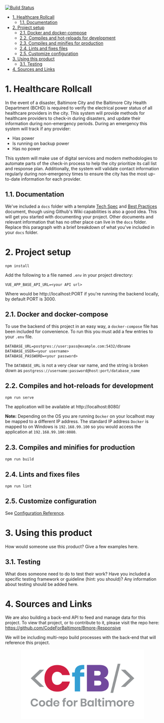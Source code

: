 [![Build Status](https://travis-ci.org/CodeForBaltimore/Healthcare-Rollcall.svg?branch=master)](https://travis-ci.org/CodeForBaltimore/Healthcare-Rollcall)
- [1. Healthcare Rollcall](#1-healthcare-rollcall)    
    - [1.1. Documentation](#11-documentation)
- [2. Project setup](#2-project-setup)        
    - [2.1. Docker and docker-compose](#21-docker-and-docker-compose)  
    - [2.2. Compiles and hot-reloads for development](#22-compiles-and-hot-reloads-for-development)   
    - [2.3. Compiles and minifies for production](#23-compiles-and-minifies-for-production)    
    - [2.4. Lints and fixes files](#24-lints-and-fixes-files)    
    - [2.5. Customize configuration](#25-customize-configuration)
- [3. Using this product](#3-using-this-product)    
    - [3.1. Testing](#31-testing)
- [4. Sources and Links](#4-sources-and-links)
# 1. Healthcare Rollcall

In the event of a disaster, Baltimore City and the Baltimore City Health Department (BCHD) is required to verify the electrical power status of all healthcare providers in the city. This system will provide methods for healthcare providers to check-in during disasters, and update their information during non-emergency periods. During an emergency this system will track if any provider:

* Has power
* Is running on backup power
* Has no power

This system will make use of digital services and modern methodologies to automate parts of the check-in process to help the city prioritize its call list and response plan. Additionally, the system will validate contact information regularly during non-emergency times to ensure the city has the most up-to-date information for each provider.

## 1.1. Documentation

We've included a `docs` folder with a template [Tech Spec](/docs/Tech_Spec.md) and [Best Practices](/docs/Best_Practices.md) document, though using Github's Wiki capabilities is also a good idea. This will get you started with documenting your project.  Other documents and relevant information that has no other place can live in the `docs` folder.  Replace this paragraph with a brief breakdown of what you've included in your `docs` folder.

# 2. Project setup

```shell
npm install
```

Add the following to a file named `.env` in your project directory:
```shell
VUE_APP_BASE_API_URL=<your API url>
```
Where <your API url> would be http://localhost:PORT if you're running the backend locally, by default PORT is 3000.

## 2.1. Docker and docker-compose
To use the backend of this project in an easy way, a `docker-compose` file has been included for convenience. To run this you must add a few entries to your `.env` file.
```shell
DATABASE_URL=postgres://user:pass@example.com:5432/dbname
DATABASE_USER=<your username>
DATABASE_PASSWORD=<your password>
```
The `DATABASE_URL` is not a very clear var name, and the string is broken down as `postgress://username:password@host:port/database_name`

## 2.2. Compiles and hot-reloads for development

```shell
npm run serve
```

The application will be available at http://localhost:8080/

**Note:** Depending on the OS you are running `Docker` on your localhost may be mapped to a different IP address. The standard IP address `Docker` is mapped to on Windows is `192.168.99.100` so you would access the application at `192.168.99.100:8080`.  

## 2.3. Compiles and minifies for production

```shell
npm run build
```

## 2.4. Lints and fixes files

```shell
npm run lint
```

## 2.5. Customize configuration

See [Configuration Reference](https://cli.vuejs.org/config/).

# 3. Using this product

How would someone use this product? Give a few examples here.

## 3.1. Testing

What does someone need to do to test their work? Have you included a specific testing framework or guideline (hint: you should)? Any information about testing should be added here.

# 4. Sources and Links

We are also building a back-end API to feed and manage data for this project. To view that project, or to contribute to it, please visit the repo here: https://github.com/CodeForBaltimore/Bmore-Responsive

We will be including multi-repo build processes with the back-end that will reference this project.

<p align="center">
    <img src="docs/img/CfB.png" width="400">
</p>
